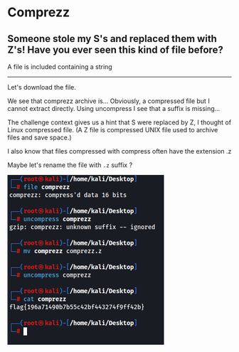 # Comprezz
## Someone stole my S's and replaced them with Z's! Have you ever seen this kind of file before?


A file is included containing a string


---


Let's download the file.

We see that comprezz archive is... Obviously, a compressed file but I cannot extract directly. Using uncompress I see that a suffix is missing...

The challenge context gives us a hint that S were replaced by Z, I thought of Linux compressed file. (A Z file is compressed UNIX file used to archive files and save space.) 

I also know that files compressed with compress often have the extension .z

Maybe let's rename the file with `.z` suffix ?



![Alt text](image.png)
